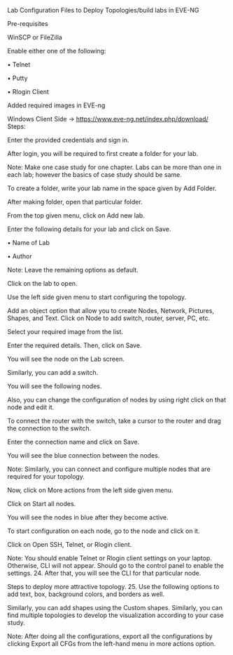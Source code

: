 Lab Configuration Files to Deploy Topologies/build labs in EVE-NG

Pre-requisites

WinSCP or FileZilla

Enable either one of the following: 

• Telnet 

• Putty 

• Rlogin Client

Added required images in EVE-ng

Windows Client Side -> https://www.eve-ng.net/index.php/download/ Steps:

Enter the provided credentials and sign in.

After login, you will be required to first create a folder for your lab.

Note: Make one case study for one chapter. Labs can be more than one in each lab; however the basics of case study should be same. 

To create a folder, write your lab name in the space given by Add Folder.

After making folder, open that particular folder.

From the top given menu, click on Add new lab.

Enter the following details for your lab and click on Save.

• Name of Lab 

• Author 

Note: Leave the remaining options as default.

Click on the lab to open.

Use the left side given menu to start configuring the topology.

Add an object option that allow you to create Nodes, Network, Pictures, Shapes, and Text. Click on Node to add switch, router, server, PC, etc.

Select your required image from the list.

Enter the required details. Then, click on Save.

You will see the node on the Lab screen.

Similarly, you can add a switch.

You will see the following nodes.

Also, you can change the configuration of nodes by using right click on that node and edit it.

To connect the router with the switch, take a cursor to the router and drag the connection to the switch.

Enter the connection name and click on Save.

You will see the blue connection between the nodes.

Note: Similarly, you can connect and configure multiple nodes that are required for your topology. 

Now, click on More actions from the left side given menu. 

Click on Start all nodes.

You will see the nodes in blue after they become active.

To start configuration on each node, go to the node and click on it.

Click on Open SSH, Telnet, or Rlogin client.

Note: You should enable Telnet or Rlogin client settings on your laptop. Otherwise, CLI will not appear. Should go to the control panel to enable the settings. 24. After that, you will see the CLI for that particular node.

Steps to deploy more attractive topology. 25. Use the following options to add text, box, background colors, and borders as well.

Similarly, you can add shapes using the Custom shapes. Similarly, you can find multiple topologies to develop the visualization according to your case study.

Note: After doing all the configurations, export all the configurations by clicking Export all CFGs from the left-hand menu in more actions option.

